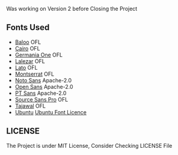 
Was working on Version 2 before Closing the Project

## Fonts Used
* [Baloo](https://github.com/EkType/Baloo) OFL
* [Cairo](https://fonts.google.com/specimen/Cairo) OFL
* [Germania One](https://fonts.google.com/specimen/Germania+One) OFL
* [Lalezar](https://fonts.google.com/specimen/Lalezar) OFL
* [Lato](https://fonts.google.com/specimen/Lato) OFL
* [Montserrat](https://fonts.google.com/specimen/Montserrat) OFL
* [Noto Sans](https://fonts.google.com/specimen/Noto+Sans) Apache-2.0
* [Open Sans](https://fonts.google.com/specimen/Open+Sans) Apache-2.0
* [PT Sans](https://fonts.google.com/specimen/PT+Sans) Apache-2.0
* [Source Sans Pro](https://fonts.google.com/specimen/Source+Sans+Pro) OFL
* [Tajawal](https://fonts.google.com/specimen/Tajawal) OFL
* [Ubuntu](https://fonts.google.com/specimen/Ubuntu) [Ubuntu Font Licence](https://ubuntu.com/legal/font-licence)


## LICENSE
The Project is under MIT License, Consider Checking LICENSE File